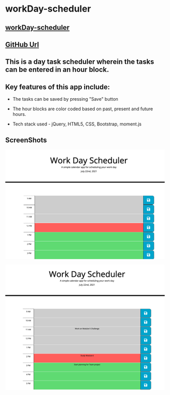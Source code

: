 # workDay-scheduler

## [workDay-scheduler](https://harry-100.github.io/workDay-scheduler/)

## [GitHub Url](https://github.com/harry-100/workDay-scheduler)


## This is a day task scheduler wherein the tasks can be entered in an hour block. 

## Key features of this app include:

* The tasks can be saved by pressing "Save" button

* The hour blocks are color coded based on past, present and future hours.

* Tech stack used - jQuery, HTML5, CSS, Bootstrap, moment.js

## ScreenShots

![Image-1](./assets/screenShots/screenShot-1.png)


![Image-2](./assets/screenShots/screenShot-2.png)


